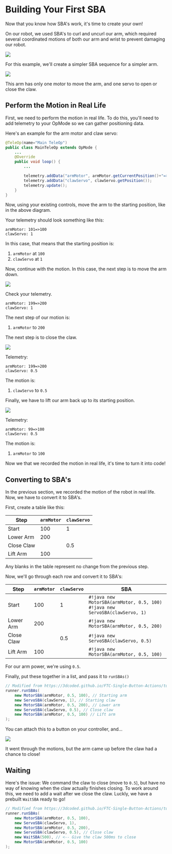 # Building Your First SBA

Now that you know how SBA's work, it's time to create your own!

On our robot, we used SBA's to curl and uncurl our arm, which required several coordinated motions of both our arm and wrist to prevent damaging our robot.

![](https://placehold.co/600x400/?text=Image+Or+Video+Of+Robot)

For this example, we'll create a simpler SBA sequence for a simpler arm. 

![](a5cc2fc5.png)

This arm has only one motor to move the arm, and one servo to open or close the claw. 

## Perform the Motion in Real Life

First, we need to perform the motion in real life. To do this, you'll need to add telemetry to your OpMode so we can gather positioning data. 

Here's an example for the arm motor and claw servo:

```java
@TeleOp(name="Main TeleOp")
public class MainTeleOp extends OpMode {
    ...
    @Override
    public void loop() {
        ...

        telemetry.addData("armMotor", armMotor.getCurrentPosition()+"=>"+armMotor.getTargetPosition());
        telemetry.addData("clawServo", clawServo.getPosition());
        telemetry.update();
    }
}
```

Now, using your existing controls, move the arm to the starting position, like in the above diagram.

Your telemetry should look something like this:

```
armMotor: 101=>100
clawServo: 1
```

In this case, that means that the starting position is:

1. `armMotor` at `100`
2. `clawServo` at `1`

Now, continue with the motion. In this case, the next step is to move the arm down.

![](56f5e097.png)

Check your telemetry.

```
armMotor: 199=>200
clawServo: 1
```

The next step of our motion is:

1. `armMotor` to `200`

The next step is to close the claw.

![](c4c6f46f.png)

Telemetry:

```
armMotor: 199=>200
clawServo: 0.5
```

The motion is:

1. `clawServo` to `0.5`

Finally, we have to lift our arm back up to its starting position.

![](6fd76214.png)

Telemetry:

```
armMotor: 99=>100
clawServo: 0.5
```

The motion is:

1. `armMotor` to `100`

Now we that we recorded the motion in real life, it's time to turn it into code!

## Converting to SBA's

In the previous section, we recorded the motion of the robot in real life. Now, we have to convert it to SBA's. 

First, create a table like this:

| Step | `armMotor` | `clawServo` |
| - | - | - |
| Start | 100 | 1 |
| Lower Arm | 200 | |
| Close Claw | | 0.5 |
| Lift Arm | 100 | |

Any blanks in the table represent no change from the previous step.

Now, we'll go through each row and convert it to SBA's:

| Step | `armMotor` | `clawServo` | SBA |
| - | - | - | - |
| Start | 100 | 1 | `#!java new MotorSBA(armMotor, 0.5, 100)`<br />`#!java new ServoSBA(clawServo, 1)` |
| Lower Arm | 200 | | `#!java new MotorSBA(armMotor, 0.5, 200)` |
| Close Claw | | 0.5 | `#!java new ServoSBA(clawServo, 0.5)` |
| Lift Arm | 100 | | `#!java new MotorSBA(armMotor, 0.5, 100)` |

For our arm power, we're using `0.5`. 

Finally, put these together in a list, and pass it to `runSBAs()`

```java
// Modified from https://3dcoded.github.io/FTC-Single-Button-Actions/tutorial/howitworks/#__codelineno-10-18
runner.runSBAs(
    new MotorSBA(armMotor, 0.5, 100), // Starting arm
    new ServoSBA(clawServo, 1), // Starting claw
    new MotorSBA(armMotor, 0.5, 200), // Lower arm
    new ServoSBA(clawServo, 0.5), // Close claw
    new MotorSBA(armMotor, 0.5, 100) // Lift arm
);
```

You can attach this to a button on your controller, and...

![](2f3ef73b.png)

It went through the motions, but the arm came up before the claw had a chance to close!

## Waiting

Here's the issue: We command the claw to close (move to `0.5`), but have no way of knowing when the claw actually finishes closing. To work around this, we need to add a wait after we close the claw. Luckly, we have a prebuilt `WaitSBA` ready to go!

```java
// Modified from https://3dcoded.github.io/FTC-Single-Button-Actions/tutorial/howitworks/#__codelineno-10-18
runner.runSBAs(
    new MotorSBA(armMotor, 0.5, 100),
    new ServoSBA(clawServo, 1),
    new MotorSBA(armMotor, 0.5, 200),
    new ServoSBA(clawServo, 0.5), // Close claw
    new WaitSBA(500), // <-- Give the claw 500ms to close
    new MotorSBA(armMotor, 0.5, 100)
);
```